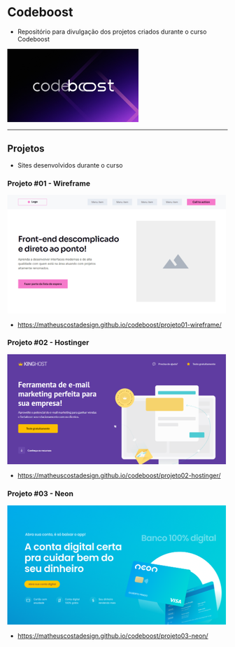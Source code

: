 # Codeboost

- Repositório para divulgação dos projetos criados durante o curso Codeboost

<img src=".github/cover.jpg" alt="Codeboost" width="300">

---

## Projetos

- Sites desenvolvidos durante o curso

### Projeto #01 - Wireframe

<a href="https://matheuscostadesign.github.io/codeboost/projeto01-wireframe/"><img src=".github/01-wireframe.png" alt="Projeto Wireframe" width="500"></a>

- https://matheuscostadesign.github.io/codeboost/projeto01-wireframe/

### Projeto #02 - Hostinger

<a href="https://matheuscostadesign.github.io/codeboost/projeto02-hostinger/"><img src=".github/02-hostinger.png" alt="Projeto Hostinger" width="500"></a>

- https://matheuscostadesign.github.io/codeboost/projeto02-hostinger/

### Projeto #03 - Neon

<a href="https://matheuscostadesign.github.io/codeboost/projeto03-neon/"><img src=".github/03-neon.png" alt="Projeto Neon" width="500"></a>

- https://matheuscostadesign.github.io/codeboost/projeto03-neon/
